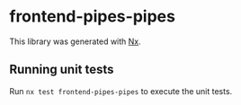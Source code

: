 # frontend-pipes-pipes

This library was generated with [Nx](https://nx.dev).

## Running unit tests

Run `nx test frontend-pipes-pipes` to execute the unit tests.
